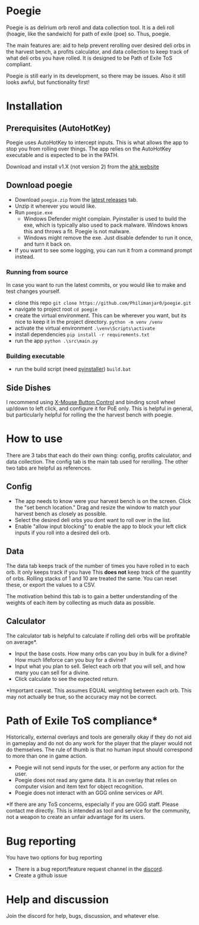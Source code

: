 # Poegie
Poegie is as delirium orb reroll and data collection tool. It is a deli roll (hoagie, like the sandwich) for path of exile (poe) so. Thus, poegie. 

The main features are: aid to help prevent rerolling over desired deli orbs in the harvest bench, a profits calculator, and data collection to keep track of what deli orbs you have rolled. It is designed to be Path of Exile ToS compliant.

Poegie is still early in its development, so there may be issues. Also it still looks awful, but functionality first!

# Installation
## Prerequisites (AutoHotKey)
Poegie uses AutoHotKey to intercept inputs. This is what allows the app to stop you from rolling over things. The app relies on the AutoHotKey executable and is expected to be in the PATH.

Download and install v1.X (not version 2) from the [ahk website](https://www.autohotkey.com/download/)

## Download poegie
- Download `poegie.zip` from the [latest releases](https://github.com/Philimanjar0/poegie/releases) tab. 
- Unzip it wherever you would like. 
- Run `poegie.exe`
	- Windows Defender might complain. Pyinstaller is used to build the exe, which is typically also used to pack malware. Windows knows this and throws a fit. Poegie is not malware.
	- Windows might remove the exe. Just disable defender to run it once, and turn it back on.
- If you want to see some logging, you can run it from a command prompt instead.

### Running from source
In case you want to run the latest commits, or you would like to make and test changes yourself.
- clone this repo
	`git clone https://github.com/Philimanjar0/poegie.git`
- navigate to project root 
	`cd poegie`
- create the virtual environment. This can be wherever you want, but its nice to keep it in the project directory.
	`python -m venv /venv`
- activate the virtual environment
	`.\venv\Scripts\activate`
- install dependencies
	`pip install -r requirements.txt`
- run the app
	`python .\src\main.py`

### Building executable
- run the build script (need [pyinstaller](https://pyinstaller.org/en/stable/))
	`build.bat`

## Side Dishes
I recommend using [X-Mouse Button Control](https://www.highrez.co.uk/downloads/xmousebuttoncontrol.htm) and binding scroll wheel up/down to left click, and configure it for PoE only. This is helpful in general, but particularly helpful for rolling the the harvest bench with poegie.

# How to use
There are 3 tabs that each do their own thing: config, profits calculator, and data collection. The config tab is the main tab used for rerolling. The other two tabs are helpful as references.
## Config
- The app needs to know were your harvest bench is on the screen. Click the "set bench location." Drag and resize the window to match your harvest bench as closely as possible.
- Select the desired deli orbs you dont want to roll over in the list.
- Enable "allow input blocking" to enable the app to block your left click inputs if you roll into a desired deli orb.

## Data
The data tab keeps track of the number of times you have rolled in to each orb. It only keeps track if you have This **does not** keep track of the quantity of orbs. Rolling stacks of 1 and 10 are treated the same. You can reset these, or export the values to a CSV.

The motivation behind this tab is to gain a better understanding of the weights of each item by collecting as much data as possible.

## Calculator
The calculator tab is helpful to calculate if rolling deli orbs will be profitable on average*.
- Input the base costs. How many orbs can you buy in bulk for a divine? How much lifeforce can you buy for a divine?
- Input what you plan to sell. Select each orb that you will sell, and how many you can sell for a divine.
- Click calculate to see the expected return.

*Important caveat. This assumes EQUAL weighting between each orb. This may not actually be true, so the accuracy may not be correct.

# Path of Exile ToS compliance*
Historically, external overlays and tools are generally okay if they do not aid in gameplay and do not do any work for the player that the player would not do themselves. The rule of thumb is that no human input should correspond to more than one in game action. 

- Poegie will not send inputs for the user, or perform any action for the user.
- Poegie does not read any game data. It is an overlay that relies on computer vision and item text for object recognition.
- Poegie does not interact with an GGG online services or API.

*If there are any ToS concerns, especially if you are GGG staff. Please contact me directly. This is intended as tool and service for the community, not a weapon to create an unfair advantage for its users.

# Bug reporting
You have two options for bug reporting
- There is a bug report/feature request channel in the [discord](https://discord.gg/EhKBMFpZ).
- Create a github issue

# Help and discussion
Join the discord for help, bugs, discussion, and whatever else.
